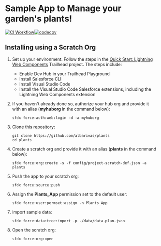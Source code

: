 # Sample App to Manage your garden's plants!

[![CI Workflow](https://github.com/albarivas/plants/workflows/CI/badge.svg)](https://github.com/albarivas/plants/actions?query=workflow%3ACI)[![codecov](https://codecov.io/gh/albarivas/plants/branch/master/graph/badge.svg)](https://codecov.io/gh/albarivas/plants)

## Installing using a Scratch Org

1. Set up your environment. Follow the steps in the [Quick Start: Lightning Web Components](https://trailhead.salesforce.com/content/learn/projects/quick-start-lightning-web-components/) Trailhead project. The steps include:

   - Enable Dev Hub in your Trailhead Playground
   - Install Salesforce CLI
   - Install Visual Studio Code
   - Install the Visual Studio Code Salesforce extensions, including the Lightning Web Components extension

1. If you haven't already done so, authorize your hub org and provide it with an alias (**myhuborg** in the command below):

   ```
   sfdx force:auth:web:login -d -a myhuborg
   ```

1. Clone this repository:

   ```
   git clone https://github.com/albarivas/plants
   cd plants
   ```

1. Create a scratch org and provide it with an alias (**plants** in the command below):

   ```
   sfdx force:org:create -s -f config/project-scratch-def.json -a plants
   ```

1. Push the app to your scratch org:

   ```
   sfdx force:source:push
   ```

1. Assign the **Plants_App** permission set to the default user:

   ```
   sfdx force:user:permset:assign -n Plants_App
   ```

1. Import sample data:

   ```
   sfdx force:data:tree:import -p ./data/data-plan.json
   ```

1. Open the scratch org:

   ```
   sfdx force:org:open
   ```
